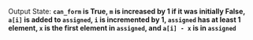 Output State: **`can_form` is True, `m` is increased by 1 if it was initially False, `a[i]` is added to `assigned`, `i` is incremented by 1, `assigned` has at least 1 element, `x` is the first element in `assigned`, and `a[i] - x` is in `assigned`**